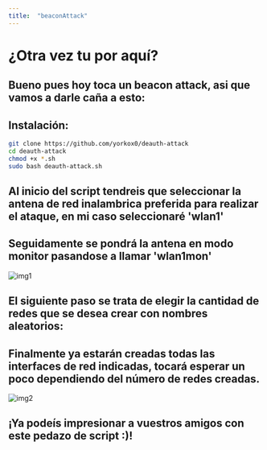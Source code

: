 ```yaml
---
title:  "beaconAttack"
---
```

# ¿Otra vez tu por aquí?
## Bueno pues hoy toca un beacon attack, asi que vamos a darle caña a esto:

## Instalación:

```bash
git clone https://github.com/yorkox0/deauth-attack
cd deauth-attack
chmod +x *.sh
sudo bash deauth-attack.sh
```

## Al inicio del script tendreis que seleccionar la antena de red inalambrica preferida para realizar el ataque, en mi caso seleccionaré 'wlan1'
## Seguidamente se pondrá la antena en modo monitor pasandose a llamar 'wlan1mon'

![img1](https://i.ibb.co/2sN6ZNs/Captura-desde-2022-09-05-20-22-37.png)

## El siguiente paso se trata de elegir la cantidad de redes que se desea crear con nombres aleatorios:

## Finalmente ya estarán creadas todas las interfaces de red indicadas, tocará esperar un poco dependiendo del número de redes creadas.

![img2](https://i.ibb.co/RP0d0mQ/Captura-desde-2022-09-05-20-23-02.png)

## ¡Ya podeís impresionar a vuestros amigos con este pedazo de script :)!
